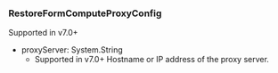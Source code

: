 ### RestoreFormComputeProxyConfig
Supported in v7.0+

- proxyServer: System.String
  - Supported in v7.0+
  Hostname or IP address of the proxy server.
